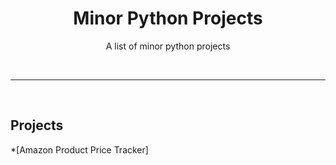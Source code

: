 <div align="center">
  <h1>Minor Python Projects</h1>
  <p>A list of minor python projects</p>
</div>
<br />

---

<br />

## Projects

*[Amazon Product Price Tracker]


